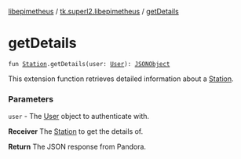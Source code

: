 [libepimetheus](../index.md) / [tk.superl2.libepimetheus](index.md) / [getDetails](./get-details.md)

# getDetails

`fun `[`Station`](../tk.superl2.libepimetheus.data/-station/index.md)`.getDetails(user: `[`User`](-user/index.md)`): `[`JSONObject`](https://developer.android.com/reference/org/json/JSONObject.html)

This extension function retrieves detailed information about a [Station](../tk.superl2.libepimetheus.data/-station/index.md).

### Parameters

`user` - The [User](-user/index.md) object to authenticate with.

**Receiver**
The [Station](../tk.superl2.libepimetheus.data/-station/index.md) to get the details of.

**Return**
The JSON response from Pandora.

